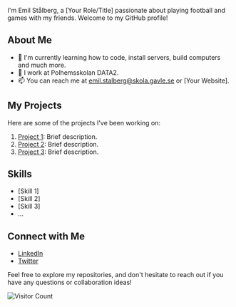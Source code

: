 
I'm Emil Stålberg, a [Your Role/Title] passionate about playing football and games with my friends. Welcome to my GitHub profile!

## About Me

- 🌱 I'm currently learning how to code, install servers, build computers and much more.
- 💼 I work at Polhemsskolan DATA2.
- 📫 You can reach me at emil.stalberg@skola.gavle.se or [Your Website].

## My Projects

Here are some of the projects I've been working on:

1. [Project 1](link-to-project-1): Brief description.
2. [Project 2](link-to-project-2): Brief description.
3. [Project 3](link-to-project-3): Brief description.

## Skills

- [Skill 1]
- [Skill 2]
- [Skill 3]
- ...

## Connect with Me

- [LinkedIn](your-LinkedIn-profile-link)
- [Twitter](your-Twitter-profile-link)

Feel free to explore my repositories, and don't hesitate to reach out if you have any questions or collaboration ideas!

![Visitor Count](https://visitor-badge.laobi.icu/badge?page_id=your-username.your-username)

